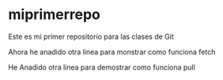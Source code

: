 # miprimerrepo
Este es mi primer repositorio para las clases de Git

Ahora he anadido otra linea para monstrar como funciona fetch

He Anadido otra linea para demostrar como funciona pull

